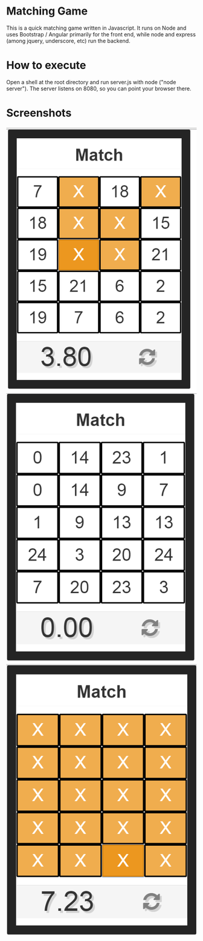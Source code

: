 # Matching Game
This is a quick matching game written in Javascript. It runs on Node and uses
Bootstrap / Angular primarily for the front end, while node and express (among
jquery, underscore, etc) run the backend.

# How to execute
Open a shell at the root directory and run server.js with node ("node server").
The server listens on 8080, so you can point your browser there.

# Screenshots
![Screenshot 1](/scr1.png?raw=true)
![Screenshot 2](/scr2.png?raw=true)
![Screenshot 2](/scr3.png?raw=true)
